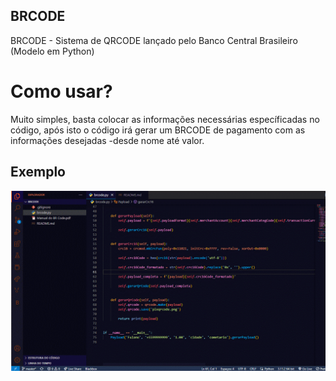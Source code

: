 ## BRCODE

<p>BRCODE - Sistema de QRCODE lançado pelo Banco Central Brasileiro (Modelo em Python)</p>

<h1>Como usar?</h1>

<p>Muito simples, basta colocar as informações necessárias específicadas no código, após isto o código irá gerar um BRCODE de pagamento com as informações desejadas -desde nome até valor.</p>

<h2>Exemplo</h2>
<p align="center">
<img src="exemplo.gif">
</p> 
